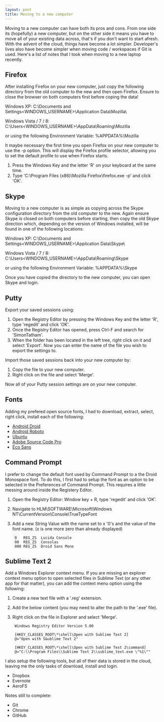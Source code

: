 ```yaml
---
layout: post
title: Moving to a new computer
---
```


Moving to a new computer can have both its pros and cons. From one side its (hopefully) a new computer, but on the other side it means you have to move all of your existing data across, that's if you don't want to start afresh. With the advent of the cloud, things have become a lot simpler. Developer's lives also have become simpler when moving code / workspaces if Git is used. Here's a list of notes that I took when moving to a new laptop recently.


Firefox
-------
After installing Firefox on your new computer, just copy the following directory from the old computer to the new and then open Firefox. Ensure to close the browser on both computers first before coping the data!

Windows XP:
		C:\Documents and Settings\<WINDOWS_USERNAME>\Application Data\Mozilla\

Windows Vista / 7 / 8:
		C:\Users\<WINDOWS_USERNAME>\AppData\Roaming\Mozilla

or using the following Environment Variable:
		%APPDATA%\Mozilla

It maybe necessary the first time you open Firefox on your new computer to use the -p option. This will display the Firefox profile selector, allowing you to set the default profile to use when Firefox starts.

1. Press the Windows Key and the letter 'R'  on your keyboard at the same time.
2. Type 'C:\Program Files (x86)\Mozilla Firefox\firefox.exe -p' and click 'OK'.



Skype
-----
Moving to a new computer is as simple as copying across the Skype configuration directory from the old computer to the new. Again ensure Skype is closed on both computers before starting, then copy the old Skype direction which, depending on the version of Windows installed, will be found in one of the following locations:

Windows XP:
		C:\Documents and Settings\<WINDOWS_USERNAME>\Application Data\Skype\

Windows Vista / 7 / 8:
		C:\Users\<WINDOWS_USERNAME>\AppData\Roaming\Skype

or using the following Environment Variable:
		%APPDATA%\Skype

Once you have copied the directory to the new computer, you can open Skype and login.



Putty
-----
Export your saved sessions using:

1. Open the Registry Editor by pressing the Windows Key and the letter 'R', type 'regedit' and click 'OK'.
2. Once the Registry Editor has opened, press Ctrl-F and search for 'SimonTatham'.
3. When the folder has been located in the left tree, right click on it and select 'Export'. Now you can enter the name of the file you wish to export the settings to.

Import those saved sessions back into your new computer by:

1. Copy the file to your new computer.
2. Right click on the file and select 'Merge'. 

Now all of your Putty session settings are on your new computer.



Fonts
-----
Adding my prefered open source fonts, I had to download, extract, select, right click, install each of the following:

- [Android Droid](https://github.com/android/platform_frameworks_base/tree/master/data/fonts)
- [Android Roboto](https://github.com/android/platform_frameworks_base/tree/master/data/fonts)
- [Ubuntu](http://font.ubuntu.com/)
- [Adobe Source Code Pro](https://github.com/adobe/source-code-pro)
- [Eco Sans](http://www.ecofont.com/en/products/green/font/download-the-ink-saving-font.html)



Command Prompt
--------------
I prefer to change the default font used by Command Prompt to a the Droid Monospace font. To do this, I first had to setup the font as an option to be selected in the Preferences of Command Prompt. This requires a little messing around inside the Registery Editor.

1. Open the Registry Editor: Window key + R, type 'regedit' and click 'OK'.
2. Navigate to HLM\SOFTWARE\Microsoft\Windows NT\CurrentVersion\Console\TrueTypeFont
3. Add a new String Value with the name set to x '0's and the value of the font name. (x is one more zero than already displayed)

		0	REG_ZS	Lucida Console
		00	REG_ZS	Consolas
		000	REG_ZS	Droid Sans Mono



Sublime Text 2
--------------
Add a Windows Explorer context menu. If you are missing an explorer context menu option to open selected files in Sublime Text (or any other app for that matter), you can add the context menu option using the following:

1. Create a new text file with a '.reg' extension.
2. Add the below content (you may need to alter the path to the '.exe' file).
3. Right click on the file in Explorer and select 'Merge'.


		Windows Registry Editor Version 5.00

		[HKEY_CLASSES_ROOT\*\shell\Open with Sublime Text 2]
		@="Open with S&ublime Text 2"

		[HKEY_CLASSES_ROOT\*\shell\Open with Sublime Text 2\command]
		@="C:\\Program Files\\Sublime Text 2\\sublime_text.exe \"%1\""



I also setup the following tools, but all of their data is stored in the cloud, leaving me the only tasks of download, install and login.

- Dropbox
- Evernote
- AeroFS

Notes still to complete:

- Git
- Chrome
- GitHub
